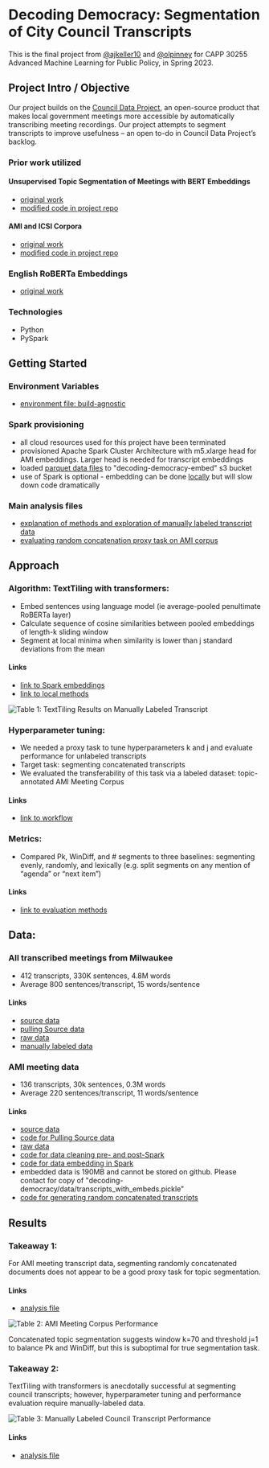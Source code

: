 # Decoding Democracy: Segmentation of City Council Transcripts

This is the final project from [@ajkeller10](https://github.com/ajkeller10) and [@olpinney](https://github.com/olpinney) for CAPP 30255 Advanced Machine Learning for Public Policy, in Spring 2023.

## Project Intro / Objective
Our project builds on the [Council Data Project](https://github.com/CouncilDataProject/cdp-roadmap/issues/9), an open-source product that makes local government meetings more accessible by automatically transcribing meeting recordings. Our project attempts to segment transcripts to improve usefulness –  an open to-do in Council Data Project’s backlog.

### Prior work utilized 
#### Unsupervised Topic Segmentation of Meetings with BERT Embeddings
- [original work](https://github.com/gdamaskinos/unsupervised_topic_segmentation/tree/main)
- [modified code in project repo](https://github.com/ajkeller10/decoding-democracy/tree/main/unsupervised_topic_segmentation)

#### AMI and ICSI Corpora
- [original work](https://github.com/guokan-shang/ami-and-icsi-corpora)
- [modified code in project repo](https://github.com/ajkeller10/decoding-democracy/tree/main/data/ami-and-icsi-corpora-master)

### English RoBERTa Embeddings
- [original work](https://sparknlp.org/2022/04/14/roberta_embeddings_distilroberta_base_en_3_0.html)

### Technologies
- Python
- PySpark

## Getting Started

### Environment Variables
- [environment file: build-agnostic](https://github.com/ajkeller10/decoding-democracy/blob/main/environment.yml)

### Spark provisioning
- all cloud resources used for this project have been terminated
- provisioned Apache Spark Cluster Architecture with m5.xlarge head for AMI embeddings. Larger head is needed for transcript embeddings
- loaded [parquet data files](https://github.com/ajkeller10/decoding-democracy/tree/main/data) to "decoding-democracy-embed" s3 bucket
- use of Spark is optional - embedding can be done [locally](https://github.com/ajkeller10/decoding-democracy/blob/main/unsupervised_topic_segmentation/core.py) but will slow down code dramatically

### Main analysis files
- [explanation of methods and exploration of manually labeled transcript data](https://github.com/ajkeller10/decoding-democracy/blob/main/demonstrate_segmentation_methods.ipynb)
- [evaluating random concatenation proxy task on AMI corpus](https://github.com/ajkeller10/decoding-democracy/blob/main/test_with_embeddings.ipynb)


## Approach

### Algorithm: TextTiling with transformers:
- Embed sentences using language model (ie average-pooled penultimate RoBERTa layer) 
- Calculate sequence of cosine similarities between pooled embeddings of length-k sliding window
- Segment at local minima when similarity is lower than j standard deviations from the mean

#### Links
- [link to Spark embeddings](https://github.com/ajkeller10/decoding-democracy/blob/main/data_cleaning.ipynb)
- [link to local methods](https://github.com/ajkeller10/decoding-democracy/blob/main/unsupervised_topic_segmentation/core.py)
  
![Table 1: TextTiling Results on Manually Labeled Transcript](https://github.com/ajkeller10/decoding-democracy/tree/main/tables/table1.png)

### Hyperparameter tuning:
- We needed a proxy task to tune hyperparameters k and j and evaluate performance for unlabeled transcripts
- Target task: segmenting concatenated transcripts
- We evaluated the transferability of this task via a labeled dataset: topic-annotated AMI Meeting Corpus

#### Links
- [link to workflow](https://github.com/ajkeller10/decoding-democracy/blob/main/test_with_embeddings.ipynb)

### Metrics:
- Compared Pk, WinDiff, and # segments to three baselines: segmenting evenly, randomly, and lexically (e.g. split segments on any mention of “agenda” or “next item”)

#### Links
- [link to evaluation methods](https://github.com/ajkeller10/decoding-democracy/blob/main/unsupervised_topic_segmentation/eval.py)


## Data: 
### All transcribed meetings from Milwaukee
- 412 transcripts, 330K sentences, 4.8M words
- Average 800 sentences/transcript, 15 words/sentence

#### Links
- [source data](https://github.com/CouncilDataProject/milwaukee)
- [pulling Source data](https://github.com/ajkeller10/decoding-democracy/blob/main/download_data.ipynb)
- [raw data](https://github.com/ajkeller10/decoding-democracy/blob/main/data/transcripts.pickle)
- [manually labeled data](https://github.com/ajkeller10/decoding-democracy/tree/main/data/manually_labeled)

### AMI meeting data
- 136 transcripts, 30k sentences, 0.3M words
- Average 220 sentences/transcript, 11 words/sentence

#### Links
- [source data](https://groups.inf.ed.ac.uk/ami/corpus/)
- [code for Pulling Source data](https://github.com/ajkeller10/decoding-democracy/blob/main/data/ami-and-icsi-corpora-master/ami-corpus/topics.py)
- [raw data](https://github.com/ajkeller10/decoding-democracy/tree/main/data/ami-and-icsi-corpora-master/ami-corpus/output/topics)
- [code for data cleaning pre- and post-Spark](https://github.com/ajkeller10/decoding-democracy/blob/main/data_cleaning.ipynb)
- [code for data embedding in Spark](https://github.com/ajkeller10/decoding-democracy/blob/main/spark_roberta_pipeline.ipynb)
- embedded data is 190MB and cannot be stored on github. Please contact for copy of "decoding-democracy/data/transcripts_with_embeds.pickle"
- [code for generating random concatenated transcripts](https://github.com/ajkeller10/decoding-democracy/blob/main/create_test_data.py)

## Results
### Takeaway 1: 
For AMI meeting transcript data, segmenting randomly concatenated documents does not appear to be a good proxy task for topic segmentation. 

#### Links
- [analysis file](https://github.com/ajkeller10/decoding-democracy/blob/main/test_with_embeddings.ipynb)

![Table 2: AMI Meeting Corpus Performance](https://github.com/ajkeller10/decoding-democracy/tree/main/tables/table2.JPG)

Concatenated topic segmentation suggests window k=70 and threshold j=1 to balance Pk and WinDiff, but this is suboptimal for true segmentation task.

### Takeaway 2: 
TextTiling with transformers is anecdotally successful at segmenting council transcripts; however, hyperparameter tuning and performance evaluation require manually-labeled data.

![Table 3: Manually Labeled Council Transcript Performance](https://github.com/ajkeller10/decoding-democracy/tree/main/tables/table3.JPG)

#### Links
- [analysis file](https://github.com/ajkeller10/decoding-democracy/blob/main/demonstrate_segmentation_methods.ipynb)




